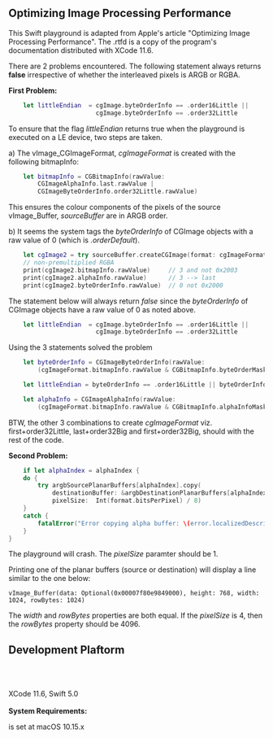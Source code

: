 ## Optimizing Image Processing Performance

This Swift playground is adapted from Apple's article "Optimizing Image Processing Performance". The  .rtfd is a copy of the program's documentation distributed with XCode 11.6.

There are 2 problems encountered. The following statement always returns **false** irrespective of whether the interleaved pixels is ARGB or RGBA.

**First Problem:**

```swift
    let littleEndian  = cgImage.byteOrderInfo == .order16Little ||
                        cgImage.byteOrderInfo == .order32Little
```

To ensure that the flag *littleEndian* returns true when the playground is executed on a LE device, two steps are taken.

a) The vImage_CGImageFormat, *cgImageFormat* is created with the following bitmapInfo:

```swift
    let bitmapInfo = CGBitmapInfo(rawValue:
        CGImageAlphaInfo.last.rawValue |
        CGImageByteOrderInfo.order32Little.rawValue)
```

This ensures the colour components of the pixels of the source vImage_Buffer, *sourceBuffer* are in ARGB order. 

b) It seems the system tags the *byteOrderInfo* of CGImage objects with a raw value of 0 (which is *.orderDefault*).

```swift
    let cgImage2 = try sourceBuffer.createCGImage(format: cgImageFormat)
    // non-premultiplied RGBA
    print(cgImage2.bitmapInfo.rawValue)     // 3 and not 0x2003
    print(cgImage2.alphaInfo.rawValue)      // 3 --> last
    print(cgImage2.byteOrderInfo.rawValue)  // 0 not 0x2000
```

The statement below will always return *false* since the *byteOrderInfo* of CGImage objects have a raw value of 0 as noted above.

```swift
    let littleEndian  = cgImage.byteOrderInfo == .order16Little ||
                        cgImage.byteOrderInfo == .order32Little
```
Using the 3 statements solved the problem

```swift
    let byteOrderInfo = CGImageByteOrderInfo(rawValue:
        (cgImageFormat.bitmapInfo.rawValue & CGBitmapInfo.byteOrderMask.rawValue))

    let littleEndian = byteOrderInfo == .order16Little || byteOrderInfo == .order32Little

    let alphaInfo = CGImageAlphaInfo(rawValue:
        (cgImageFormat.bitmapInfo.rawValue & CGBitmapInfo.alphaInfoMask.rawValue))
```

BTW, the other 3 combinations  to create *cgImageFormat* viz. first+order32Little, last+order32Big and first+order32Big, should with the rest of the code.


**Second Problem:**

```swift
    if let alphaIndex = alphaIndex {
    do {
        try argbSourcePlanarBuffers[alphaIndex].copy(
            destinationBuffer: &argbDestinationPlanarBuffers[alphaIndex],
            pixelSize:  Int(format.bitsPerPixel) / 8)
    }
    catch {
        fatalError("Error copying alpha buffer: \(error.localizedDescription).")
    }
}
```
The playground will crash. The *pixelSize* paramter should be 1.

Printing one of the planar buffers (source or destination) will display a line similar to the one below:

    vImage_Buffer(data: Optional(0x00007f80e9849000), height: 768, width: 1024, rowBytes: 1024)

The *width* and *rowBytes* properties are both equal. If the *pixelSize* is 4, then the *rowBytes* property should be 4096.

## Development Plaftorm
<br />
<br />

XCode 11.6, Swift 5.0
<br />
<br />
**System Requirements:**

is set at macOS 10.15.x
<br />
<br />
